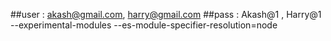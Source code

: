 ##user : akash@gmail.com, harry@gmail.com
##pass : Akash@1 , Harry@1
--experimental-modules --es-module-specifier-resolution=node 